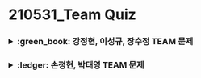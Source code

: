 
# 210531_Team Quiz
<h3><details><summary> :green_book: 강정현, 이성규, 장수정 TEAM 문제</summary>
<a href = "http://127.0.0.1:5500/%EC%9A%B0%EB%A6%AC%ED%8C%80%20%EB%AA%A8%EB%B2%94%EB%8B%B5%EC%95%88.sql.html"><h6>&nbsp;&nbsp;: 문제 바로가기</a></details>
<h3><details><summary> :ledger: 손정현, 박태영 TEAM 문제</summary>
<a href = "http://127.0.0.1:5500/Other%20team%20SQL%205%EB%AC%B8%EC%A0%9C.html"><h6>&nbsp;&nbsp;: 문제 바로가기</a></details>

